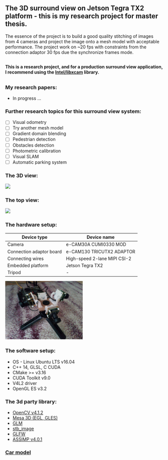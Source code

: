 ## The 3D surround view on Jetson Tegra TX2 platform - this is my research project for master thesis.
The essence of the project is to build a good quality stitching of images from 4 cameras and project the image onto a mesh model with acceptable performance. The project work on ~20 fps with constraints from the connection adaptor 30 fps due the synchronize frames mode. 

##

<b>This is a research project, and for a production surround view application, I recommend using the [Intel/libxcam](https://github.com/intel/libxcam) library.</b>

##

### My research papers:
- In progress ...

### Further research topics for this surround view system:
- [ ] Visual odometry
- [ ] Try another mesh model
- [ ] Gradient domain blending
- [ ] Pedestrian detection
- [ ] Obstacles detection
- [ ] Photometric calibration
- [ ] Visual SLAM
- [ ] Automatic parking system

### The 3D view:
<img src="gitresource/demo3dview.gif">

### The top view:
<img src="gitresource/demotopview.gif">

### The hardware setup:
| Device type |  Device name |
|-------------|--------------|
| Camera | e-CAM30A CUMI0330 MOD |
| Connection adaptor board | e-CAM130 TRICUTX2 ADAPTOR |
| Connecting wires | High-speed 2-lane MIPI CSI-2 |
| Embedded platform | Jetson Tegra TX2 |
| Tripod | - |

<img src="gitresource/camerasetup.jpg" width="49%" height="auto">

### The software setup:
* OS - Linux Ubuntu LTS v16.04
* C++ 14, GLSL, C CUDA
* CMake >= v3.16
* CUDA Toolkit  v9.0
* V4L2 driver
* OpenGL ES v3.2

### The 3d party library:
* [OpenCV v4.1.2](https://github.com/opencv/opencv)
* [Mesa 3D (EGL, GLES)](https://docs.mesa3d.org/download.html)
* [GLM](https://github.com/g-truc/glm)
* [stb_image](https://github.com/nothings/stb)
* [GLFW](https://www.glfw.org)
* [ASSIMP v4.0.1](https://www.assimp.org/index.php/downloads)

### [Car model](https://www.cgtrader.com/free-3d-models/car/sport/low-poly-dodge-challenger-srt-hellcat-2015)
